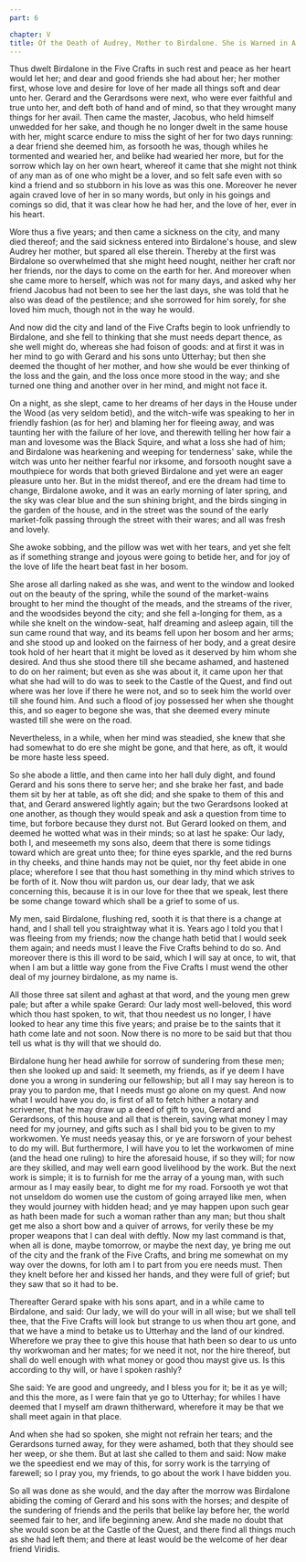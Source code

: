 ```yaml
---
part: 6

chapter: V
title: Of the Death of Audrey, Mother to Birdalone. She is Warned in A Dream to Seek the Black Squire, and is Minded to Depart the City of the Five Crafts, and Seek Again the Castle of the Quest
---
```


Thus dwelt Birdalone in the Five Crafts in such rest and peace as her heart would let her; and dear and good friends she had about her; her mother first, whose love and desire for love of her made all things soft and dear unto her. Gerard and the Gerardsons were next, who were ever faithful and true unto her, and deft both of hand and of mind, so that they wrought many things for her avail. Then came the master, Jacobus, who held himself unwedded for her sake, and though he no longer dwelt in the same house with her, might scarce endure to miss the sight of her for two days running: a dear friend she deemed him, as forsooth he was, though whiles he tormented and wearied her, and belike had wearied her more, but for the sorrow which lay on her own heart, whereof it came that she might not think of any man as of one who might be a lover, and so felt safe even with so kind a friend and so stubborn in his love as was this one. Moreover he never again craved love of her in so many words, but only in his goings and comings so did, that it was clear how he had her, and the love of her, ever in his heart.

Wore thus a five years; and then came a sickness on the city, and many died thereof; and the said sickness entered into Birdalone's house, and slew Audrey her mother, but spared all else therein. Thereby at the first was Birdalone so overwhelmed that she might heed nought, neither her craft nor her friends, nor the days to come on the earth for her. And moreover when she came more to herself, which was not for many days, and asked why her friend Jacobus had not been to see her the last days, she was told that he also was dead of the pestilence; and she sorrowed for him sorely, for she loved him much, though not in the way he would.

And now did the city and land of the Five Crafts begin to look unfriendly to Birdalone, and she fell to thinking that she must needs depart thence, as she well might do, whereas she had foison of goods: and at first it was in her mind to go with Gerard and his sons unto Utterhay; but then she deemed the thought of her mother, and how she would be ever thinking of the loss and the gain, and the loss once more stood in the way; and she turned one thing and another over in her mind, and might not face it.

On a night, as she slept, came to her dreams of her days in the House under the Wood (as very seldom betid), and the witch-wife was speaking to her in friendly fashion (as for her) and blaming her for fleeing away, and was taunting her with the failure of her love, and therewith telling her how fair a man and lovesome was the Black Squire, and what a loss she had of him; and Birdalone was hearkening and weeping for tenderness' sake, while the witch was unto her neither fearful nor irksome, and forsooth nought save a mouthpiece for words that both grieved Birdalone and yet were an eager pleasure unto her. But in the midst thereof, and ere the dream had time to change, Birdalone awoke, and it was an early morning of later spring, and the sky was clear blue and the sun shining bright, and the birds singing in the garden of the house, and in the street was the sound of the early market-folk passing through the street with their wares; and all was fresh and lovely.

She awoke sobbing, and the pillow was wet with her tears, and yet she felt as if something strange and joyous were going to betide her, and for joy of the love of life the heart beat fast in her bosom.

She arose all darling naked as she was, and went to the window and looked out on the beauty of the spring, while the sound of the market-wains brought to her mind the thought of the meads, and the streams of the river, and the woodsides beyond the city; and she fell a-longing for them, as a while she knelt on the window-seat, half dreaming and asleep again, till the sun came round that way, and its beams fell upon her bosom and her arms; and she stood up and looked on the fairness of her body, and a great desire took hold of her heart that it might be loved as it deserved by him whom she desired. And thus she stood there till she became ashamed, and hastened to do on her raiment; but even as she was about it, it came upon her that what she had will to do was to seek to the Castle of the Quest, and find out where was her love if there he were not, and so to seek him the world over till she found him. And such a flood of joy possessed her when she thought this, and so eager to begone she was, that she deemed every minute wasted till she were on the road.

Nevertheless, in a while, when her mind was steadied, she knew that she had somewhat to do ere she might be gone, and that here, as oft, it would be more haste less speed.

So she abode a little, and then came into her hall duly dight, and found Gerard and his sons there to serve her; and she brake her fast, and bade them sit by her at table, as oft she did; and she spake to them of this and that, and Gerard answered lightly again; but the two Gerardsons looked at one another, as though they would speak and ask a question from time to time, but forbore because they durst not. But Gerard looked on them, and deemed he wotted what was in their minds; so at last he spake: Our lady, both I, and meseemeth my sons also, deem that there is some tidings toward which are great unto thee; for thine eyes sparkle, and the red burns in thy cheeks, and thine hands may not be quiet, nor thy feet abide in one place; wherefore I see that thou hast something in thy mind which strives to be forth of it. Now thou wilt pardon us, our dear lady, that we ask concerning this, because it is in our love for thee that we speak, lest there be some change toward which shall be a grief to some of us.

My men, said Birdalone, flushing red, sooth it is that there is a change at hand, and I shall tell you straightway what it is. Years ago I told you that I was fleeing from my friends; now the change hath betid that I would seek them again; and needs must I leave the Five Crafts behind to do so. And moreover there is this ill word to be said, which I will say at once, to wit, that when I am but a little way gone from the Five Crafts I must wend the other deal of my journey birdalone, as my name is.

All those three sat silent and aghast at that word, and the young men grew pale; but after a while spake Gerard: Our lady most well-beloved, this word which thou hast spoken, to wit, that thou needest us no longer, I have looked to hear any time this five years; and praise be to the saints that it hath come late and not soon. Now there is no more to be said but that thou tell us what is thy will that we should do.

Birdalone hung her head awhile for sorrow of sundering from these men; then she looked up and said: It seemeth, my friends, as if ye deem I have done you a wrong in sundering our fellowship; but all I may say hereon is to pray you to pardon me, that I needs must go alone on my quest. And now what I would have you do, is first of all to fetch hither a notary and scrivener, that he may draw up a deed of gift to you, Gerard and Gerardsons, of this house and all that is therein, saving what money I may need for my journey, and gifts such as I shall bid you to be given to my workwomen. Ye must needs yeasay this, or ye are forsworn of your behest to do my will. But furthermore, I will have you to let the workwomen of mine (and the head one ruling) to hire the aforesaid house, if so they will; for now are they skilled, and may well earn good livelihood by the work. But the next work is simple; it is to furnish for me the array of a young man, with such armour as I may easily bear, to dight me for my road. Forsooth ye wot that not unseldom do women use the custom of going arrayed like men, when they would journey with hidden head; and ye may happen upon such gear as hath been made for such a woman rather than any man; but thou shalt get me also a short bow and a quiver of arrows, for verily these be my proper weapons that I can deal with deftly. Now my last command is that, when all is done, maybe tomorrow, or maybe the next day, ye bring me out of the city and the frank of the Five Crafts, and bring me somewhat on my way over the downs, for loth am I to part from you ere needs must. Then they knelt before her and kissed her hands, and they were full of grief; but they saw that so it had to be.

Thereafter Gerard spake with his sons apart, and in a while came to Birdalone, and said: Our lady, we will do your will in all wise; but we shall tell thee, that the Five Crafts will look but strange to us when thou art gone, and that we have a mind to betake us to Utterhay and the land of our kindred. Wherefore we pray thee to give this house that hath been so dear to us unto thy workwoman and her mates; for we need it not, nor the hire thereof, but shall do well enough with what money or good thou mayst give us. Is this according to thy will, or have I spoken rashly?

She said: Ye are good and ungreedy, and I bless you for it; be it as ye will; and this the more, as I were fain that ye go to Utterhay; for whiles I have deemed that I myself am drawn thitherward, wherefore it may be that we shall meet again in that place.

And when she had so spoken, she might not refrain her tears; and the Gerardsons turned away, for they were ashamed, both that they should see her weep, or she them. But at last she called to them and said: Now make we the speediest end we may of this, for sorry work is the tarrying of farewell; so I pray you, my friends, to go about the work I have bidden you.

So all was done as she would, and the day after the morrow was Birdalone abiding the coming of Gerard and his sons with the horses; and despite of the sundering of friends and the perils that belike lay before her, the world seemed fair to her, and life beginning anew. And she made no doubt that she would soon be at the Castle of the Quest, and there find all things much as she had left them; and there at least would be the welcome of her dear friend Viridis.

